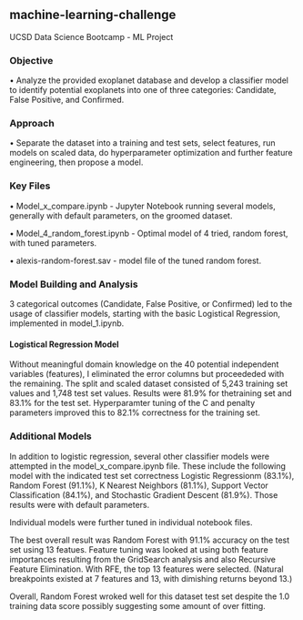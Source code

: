 ## machine-learning-challenge
UCSD Data Science Bootcamp - ML Project

### Objective
• Analyze the provided exoplanet database and develop a classifier model to identify potential exoplanets into one of three categories: Candidate, False Positive, and Confirmed.

### Approach
• Separate the dataset into a training and test sets, select features, run models on scaled data, do hyperparameter optimization and further feature engineering, then propose a model.

### Key Files
• Model_x_compare.ipynb - Jupyter Notebook running several models, generally with default parameters, on the groomed dataset.

• Model_4_random_forest.ipynb - Optimal model of 4 tried, random forest, with tuned parameters.

• alexis-random-forest.sav - model file of the tuned random forest.

### Model Building and Analysis
3 categorical outcomes (Candidate, False Positive, or Confirmed) led to the usage of classifier models, starting with the basic Logistical Regression, implemented in model_1.ipynb.

#### Logistical Regression Model

Without meaningful domain knowledge on the 40 potential independent variables (features), I eliminated the error columns but proceededed with the remaining. The split and scaled dataset consisted of 5,243 training set values and 1,748 test set values. Results were 81.9% for thetraining set and 83.1% for the test set. Hyperparamter tuning of the C and penalty parameters improved this to 82.1% correctness for the training set.


### Additional Models

In addition to logistic regression, several other classifier models were attempted in the model_x_compare.ipynb file. These include the following model with the indicated test set correctness Logistic Regressionm (83.1%), Random Forest (91.1%), K Nearest Neighbors (81.1%), Support Vector Classification (84.1%), and Stochastic Gradient Descent (81.9%). Those results were with default parameters.

Individual models were further tuned in individual notebook files.

The best overall result was Random Forest with 91.1% accuracy on the test set using 13 featues. Feature tuning was looked at using both feature importances resulting from the GridSearch analysis and also Recursive Feature Elimination. With RFE, the top 13 features were selected. (Natural breakpoints existed at 7 features and 13, with dimishing returns beyond 13.)

Overall, Random Forest wroked well for this dataset test set despite the 1.0 training data score possibly suggesting some amount of over fitting.



